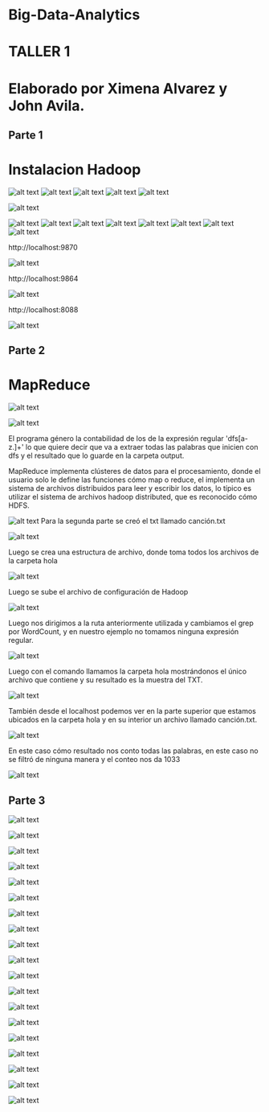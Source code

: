 # Big-Data-Analytics
# TALLER 1
# Elaborado por Ximena Alvarez y John Avila.

## Parte 1
# Instalacion Hadoop

![alt text](1.png?raw=true "Title")
![alt text](2.png?raw=true "Title")
![alt text](3.png?raw=true "Title")
![alt text](4.png?raw=true "Title")
![alt text](5.png?raw=true "Title")

![alt text](6.png?raw=true "Title")

![alt text](7.png?raw=true "Title")
![alt text](8.png?raw=true "Title")
![alt text](9.png?raw=true "Title")
![alt text](10.png?raw=true "Title")
![alt text](11.png?raw=true "Title")
![alt text](12.png?raw=true "Title")
![alt text](13.png?raw=true "Title")
![alt text](14.png?raw=true "Title")

http://localhost:9870

![alt text](15.png?raw=true "Title") 

http://localhost:9864  

![alt text](16.png?raw=true "Title")

http://localhost:8088  

![alt text](17.png?raw=true "Title")

## Parte 2
# MapReduce 


![alt text](18.png?raw=true "Title")


![alt text](19.png?raw=true "Title")

El programa género la contabilidad de los de la expresión regular 'dfs[a-z.]+' lo que quiere decir que va a extraer todas las palabras que inicien con dfs y el resultado que lo guarde en la carpeta output.

MapReduce implementa clústeres de datos para el procesamiento, donde el usuario solo le define las funciones cómo map o reduce, el implementa un sistema de archivos distribuidos para leer y escribir los datos, lo típico es utilizar el sistema de archivos hadoop distributed, que es reconocido cómo HDFS.



![alt text](20.png?raw=true "Title")
Para la segunda  parte se creó el txt llamado canción.txt 

![alt text](21.png?raw=true "Title")

Luego se crea una estructura de archivo, donde toma todos los archivos de la carpeta hola

![alt text](22.png?raw=true "Title")

Luego se sube el archivo de configuración de Hadoop 

![alt text](23.png?raw=true "Title")

Luego nos dirigimos a la ruta anteriormente utilizada y cambiamos el grep por WordCount, y en nuestro ejemplo no tomamos ninguna expresión regular. 

![alt text](24.png?raw=true "Title")

Luego con el comando llamamos la carpeta hola mostrándonos el único archivo que contiene y su resultado es la muestra del TXT.

![alt text](25.png?raw=true "Title")

También desde el localhost podemos ver en la parte superior que estamos ubicados en la carpeta hola y en su interior un archivo llamado canción.txt.

![alt text](26.png?raw=true "Title")

En este caso cómo resultado nos conto todas las palabras, en este caso no se filtró de ninguna manera y el conteo nos da 1033

![alt text](27.png?raw=true "Title")

## Parte 3

![alt text](17.png?raw=true "Title")

![alt text](17.png?raw=true "Title")

![alt text](17.png?raw=true "Title")

![alt text](17.png?raw=true "Title")

![alt text](17.png?raw=true "Title")

![alt text](17.png?raw=true "Title")

![alt text](17.png?raw=true "Title")

![alt text](17.png?raw=true "Title")

![alt text](17.png?raw=true "Title")

![alt text](17.png?raw=true "Title")

![alt text](17.png?raw=true "Title")

![alt text](17.png?raw=true "Title")

![alt text](17.png?raw=true "Title")

![alt text](17.png?raw=true "Title")

![alt text](17.png?raw=true "Title")

![alt text](17.png?raw=true "Title")

![alt text](17.png?raw=true "Title")

![alt text](17.png?raw=true "Title")

![alt text](17.png?raw=true "Title")

